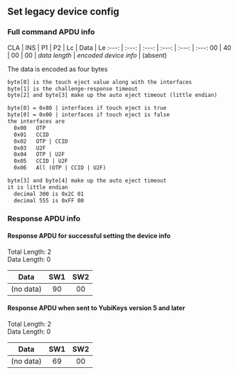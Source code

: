 <!-- Copyright 2021 Yubico AB

Licensed under the Apache License, Version 2.0 (the "License");
you may not use this file except in compliance with the License.
You may obtain a copy of the License at

    http://www.apache.org/licenses/LICENSE-2.0

Unless required by applicable law or agreed to in writing, software
distributed under the License is distributed on an "AS IS" BASIS,
WITHOUT WARRANTIES OR CONDITIONS OF ANY KIND, either express or implied.
See the License for the specific language governing permissions and
limitations under the License. -->

## Set legacy device config

### Full command APDU info

CLA | INS | P1 | P2 | Lc | Data | Le
:---: | :---: | :---: | :---: | :---: | :---:
00 | 40 | 00 | 00 | *data length* | *encoded device info* | (absent)

The data is encoded as four bytes

```txt
byte[0] is the touch eject value along with the interfaces
byte[1] is the challenge-response timeout
byte[2] and byte[3] make up the auto eject timeout (little endian)

byte[0] = 0x80 | interfaces if touch eject is true
byte[0] = 0x00 | interfaces if touch eject is false
the interfaces are
  0x00   OTP
  0x01   CCID
  0x02   OTP | CCID
  0x03   U2F
  0x04   OTP | U2F
  0x05   CCID | U2F
  0x06   All (OTP | CCID | U2F)

byte[3] and byte[4] make up the auto eject timeout
it is little endian
  decimal 300 is 0x2C 01
  decimal 555 is 0xFF 00
```

### Response APDU info

#### Response APDU for successful setting the device info

Total Length: 2\
Data Length: 0

Data | SW1 | SW2
:---: | :---: | :---:
(no data) | 90 | 00

#### Response APDU when sent to YubiKeys version 5 and later

Total Length: 2\
Data Length: 0

Data | SW1 | SW2
:---: | :---: | :---:
(no data) | 69 | 00
